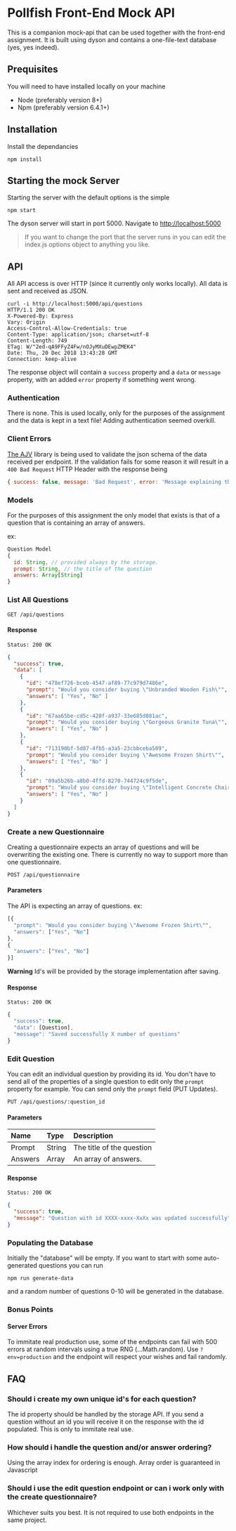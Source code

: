 # Pollfish Front-End Mock API

This is a companion mock-api that can be used together with the front-end assignment. It is built using dyson and contains a one-file-text database (yes, yes indeed).


## Prequisites 

You will need to have installed locally on your machine
- Node (preferably version 8+)
- Npm (preferably version 6.4.1+)

## Installation

Install the dependancies

```shell
npm install
```

## Starting the mock Server

Starting the server with the default options is the simple
```
npm start
```

The dyson server will start in port 5000. Navigate to [http://localhost:5000](http://localhost:5000)

> If you want to change the port that the server runs in you can edit the index.js options object to anything you like.

## API

All API access is over HTTP (since it currently only works locally). All data is sent and received as JSON.

```shell
curl -i http://localhost:5000/api/questions
HTTP/1.1 200 OK
X-Powered-By: Express
Vary: Origin
Access-Control-Allow-Credentials: true
Content-Type: application/json; charset=utf-8
Content-Length: 749
ETag: W/"2ed-qA9FFyZ4Fw/nOJyMXuDEwpZMEK4"
Date: Thu, 20 Dec 2018 13:43:28 GMT
Connection: keep-alive
```
The response object will contain a `success` property and a `data` or `message` property, with an added `error` property if something went wrong.


### Authentication

There is none. This is used locally, only for the purposes of the assignment and the data is kept in a text file! Adding authentication seemed overkill.


### Client Errors

[The AJV](https://github.com/epoberezkin/ajv) library is being used to validate the json schema of the data received per endpoint. If the validation fails for some reason it will result in a `400 Bad Request` HTTP Header with the response being 
```js
{ success: false, message: 'Bad Request', error: 'Message explaining the error received' }
```

### Models

For the purposes of this assignment the only model that exists is that of a question that is containing an array of answers.

ex: 
```js
Question Model
{
  id: String, // provided always by the storage.
  prompt: String, // the title of the question
  answers: Array[String]
}


```

### List All Questions

```shell
GET /api/questions
```

#### Response
```
Status: 200 OK
```
```json
{
  "success": true,
  "data": [
    {
      "id": "478ef726-bceb-4547-af89-77c979d7486e",
      "prompt": "Would you consider buying \"Unbranded Wooden Fish\"",
      "answers": [ "Yes", "No" ]
    },
    {
      "id": "67aa65be-cd5c-428f-a937-33e685d081ac",
      "prompt": "Would you consider buying \"Gorgeous Granite Tuna\"",
      "answers": [ "Yes", "No" ]
    },
    {
      "id": "713190bf-5d87-4fb5-a3a5-23cbbceba509",
      "prompt": "Would you consider buying \"Awesome Frozen Shirt\"",
      "answers": [ "Yes", "No" ]
    },
    {
      "id": "09a5b26b-a8b0-4ffd-8270-744724c9f5de",
      "prompt": "Would you consider buying \"Intelligent Concrete Chair\"",
      "answers": [ "Yes", "No" ]
    }
  ]
}
```

### Create a new Questionnaire

Creating a questionnaire expects an array of questions and will be overwriting the existing one. There is currently no way to support more than one questionnaire.


```shell
POST /api/questionnaire
```

#### Parameters

The API is expecting an array of questions. 
ex: 
```js
[{
  "prompt": "Would you consider buying \"Awesome Frozen Shirt\"",
  "answers": ["Yes", "No"]
},
{
  "answers": ["Yes", "No"]
}]
 ```
 
 **Warning** Id's will be provided by the storage implementation after saving.

#### Response
```
Status: 200 OK
```
```js
{
  "success": true,
  "data": [Question],
  "message": "Saved successfully X number of questions"
}
```

### Edit Question

You can edit an individual question by providing its id. You don't have to send all of the properties of a single question to edit only the `prompt` property for example. You can send only the `prompt` field (PUT Updates).

```shell
PUT /api/questions/:question_id
```

#### Parameters
| Name         | Type        | Description
|:-------------|:------------|:--------------------
| Prompt       | String      | The title of the question
| Answers      | Array       | An array of answers.
#### Response
```
Status: 200 OK
```
```json
{
  "success": true,
  "message": "Question with id XXXX-xxxx-XxXx was updated successfully"
}
```

### Populating the Database

Initially the "database" will be empty. If you want to start with some auto-generated questions you can run 
```shell
npm run generate-data
```

and a random number of questions 0-10 will be generated in the database.

### Bonus Points
#### Server Errors

To immitate real production use, some of the endpoints can fail with 500 errors at random intervals using a true RNG (...Math.random). Use
`?env=production` and the endpoint will respect your wishes and fail randomly.


## FAQ 

### Should i create my own unique id's for each question?

The id property should be handled by the storage API. If you send a question without an id you will receive it on the response with the id populated. This is only to immitate real use.

### How should i handle the question and/or answer ordering?

Using the array index for ordering is enough. Array order is guaranteed in Javascript

### Should i use the edit question endpoint or can i work only with the create questionnaire?

Whichever suits you best. It is not required to use both endpoints in the same project.